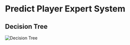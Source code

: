 # Predict Player Expert System 

## Decision Tree

![Decision Tree](https://github.com/BabaVoos/predict_player_expert_system/assets/91697196/577f998e-b1aa-404f-ba1d-b379c373ce89)
